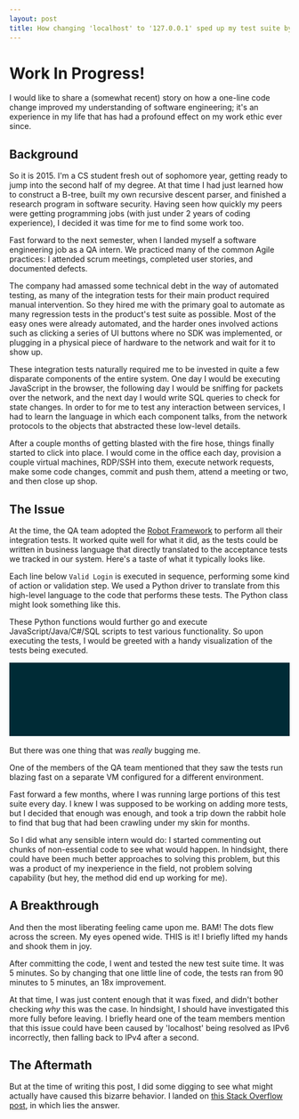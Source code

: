 ```yaml
---
layout: post
title: How changing 'localhost' to '127.0.0.1' sped up my test suite by 1,800%
---
```


# **Work In Progress!**

I would like to share a (somewhat recent) story on how a one-line code change improved my understanding of software engineering; it's an experience in my life that has had a profound effect on my work ethic ever since.

## Background

So it is 2015. I'm a CS student fresh out of sophomore year, getting ready to jump into the second half of my degree. At that time I had just learned how to construct a B-tree, built my own recursive descent parser, and finished a research program in software security. Having seen how quickly my peers were getting programming jobs (with just under 2 years of coding experience), I decided it was time for me to find some work too.

Fast forward to the next semester, when I landed myself a software engineering job as a QA intern. We practiced many of the common Agile practices: I attended scrum meetings, completed user stories, and documented defects.

The company had amassed some technical debt in the way of automated testing, as many of the integration tests for their main product required manual intervention. So they hired me with the primary goal to automate as many regression tests in the product's test suite as possible. Most of the easy ones were already automated, and the harder ones involved actions such as clicking a series of UI buttons where no SDK was implemented, or plugging in a physical piece of hardware to the network and wait for it to show up.

These integration tests naturally required me to be invested in quite a few disparate components of the entire system. One day I would be executing JavaScript in the browser, the following day I would be sniffing for packets over the network, and the next day I would write SQL queries to check for state changes. In order to for me to test any interaction between services, I had to learn the language in which each component talks, from the network protocols to the objects that abstracted these low-level details.

After a couple months of getting blasted with the fire hose, things finally started to click into place. I would come in the office each day, provision a couple virtual machines, RDP/SSH into them, execute network requests, make some code changes, commit and push them, attend a meeting or two, and then close up shop.

## The Issue

At the time, the QA team adopted the [Robot Framework](http://robotframework.org/) to perform all their integration tests. It worked quite well for what it did, as the tests could be written in business language that directly translated to the acceptance tests we tracked in our system. Here's a taste of what it typically looks like.

<script src="https://gist.github.com/Hyperparticle/2c2772b0eef918068b4af7dfe2478542.js"></script>

Each line below `Valid Login` is executed in sequence, performing some kind of action or validation step. We used a Python driver to translate from this high-level language to the code that performs these tests. The Python class might look something like this.

<script src="https://gist.github.com/Hyperparticle/bfec7f3b2ea4a2cc2632f39853dc9dd6.js"></script>

These Python functions would further go and execute JavaScript/Java/C#/SQL scripts to test various functionality. So upon executing the tests, I would be greeted with a handy visualization of the tests being executed.

![](/public/img/robot-slow.gif)

But there was one thing that was _really_ bugging me. 

One of the members of the QA team mentioned that they saw the tests run blazing fast on a separate VM configured for a different environment.

Fast forward a few months, where I was running large portions of this test suite every day. I knew I was supposed to be working on adding more tests, but I decided that enough was enough, and took a trip down the rabbit hole to find that bug that had been crawling under my skin for months.

So I did what any sensible intern would do: I started commenting out chunks of non-essential code to see what would happen. In hindsight, there could have been much better approaches to solving this problem, but this was a product of my inexperience in the field, not problem solving capability (but hey, the method did end up working for me).

## A Breakthrough

And then the most liberating feeling came upon me. BAM! The dots flew across the screen. My eyes opened wide. THIS is it! I briefly lifted my hands and shook them in joy.

After committing the code, I went and tested the new test suite time. It was 5 minutes. So by changing that one little line of code, the tests ran from 90 minutes to 5 minutes, an 18x improvement.

At that time, I was just content enough that it was fixed, and didn't bother checking _why_ this was the case. In hindsight, I should have investigated this more fully before leaving. I briefly heard one of the team members mention that this issue could have been caused by 'localhost' being resolved as IPv6 incorrectly, then falling back to IPv4 after a second.

## The Aftermath

But at the time of writing this post, I did some digging to see what might actually have caused this bizarre behavior. I landed on [this Stack Overflow post](http://stackoverflow.com/a/15436435), in which lies the answer.